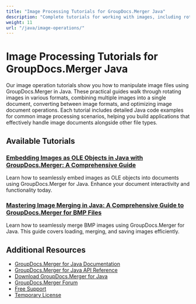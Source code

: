 ```yaml
---
title: "Image Processing Tutorials for GroupDocs.Merger Java"
description: "Complete tutorials for working with images, including rotation, merging, and format conversion using GroupDocs.Merger for Java."
weight: 11
url: "/java/image-operations/"
---
```


# Image Processing Tutorials for GroupDocs.Merger Java

Our image operation tutorials show you how to manipulate image files using GroupDocs.Merger in Java. These practical guides walk through rotating images in various formats, combining multiple images into a single document, converting between image formats, and optimizing image document operations. Each tutorial includes detailed Java code examples for common image processing scenarios, helping you build applications that effectively handle image documents alongside other file types.

## Available Tutorials

### [Embedding Images as OLE Objects in Java with GroupDocs.Merger&#58; A Comprehensive Guide](./embed-images-ole-java-groupdocs-merger/)
Learn how to seamlessly embed images as OLE objects into documents using GroupDocs.Merger for Java. Enhance your document interactivity and functionality today.

### [Mastering Image Merging in Java&#58; A Comprehensive Guide to GroupDocs.Merger for BMP Files](./mastering-image-merging-java-groupdocs-merger/)
Learn how to seamlessly merge BMP images using GroupDocs.Merger for Java. This guide covers loading, merging, and saving images efficiently.

## Additional Resources

- [GroupDocs.Merger for Java Documentation](https://docs.groupdocs.com/merger/java/)
- [GroupDocs.Merger for Java API Reference](https://reference.groupdocs.com/merger/java/)
- [Download GroupDocs.Merger for Java](https://releases.groupdocs.com/merger/java/)
- [GroupDocs.Merger Forum](https://forum.groupdocs.com/c/merger)
- [Free Support](https://forum.groupdocs.com/)
- [Temporary License](https://purchase.groupdocs.com/temporary-license/)
